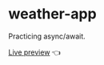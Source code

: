 # weather-app

Practicing async/await.

[Live preview](https://andreja011.github.io/weather-app/) 👈
